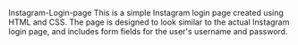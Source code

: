 Instagram-Login-page
This is a simple Instagram login page created using HTML and CSS.
The page is designed to look similar to the actual Instagram login page, and includes form fields for the user's username and password.
